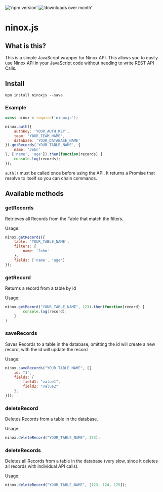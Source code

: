 ![‘npm version’](http://img.shields.io/npm/v/ninox.svg?style=flat) ![‘downloads over month’](http://img.shields.io/npm/dm/ninox.svg?style=flat)

ninox.js
========================

## What is this?

This is a simple JavaScript wrapper for Ninox API. This allows you to easily use Ninox API in your JavaScript code without needing to write REST API Calls.

## Install

```
npm install ninoxjs --save
```

### Example

```javascript
const ninox = require('ninoxjs');

ninox.auth({
    authKey: 'YOUR_AUTH_KEY',
    team: 'YOUR_TEAM_NAME',
    database: 'YOUR_DATABASE_NAME'
}).getRecords('YOUR_TABLE_NAME', {
	name: 'John'
}, ['name', 'age']).then(function(records) {
    console.log(records);
});
```

`auth()` must be called once before using the API. It returns a Promise that resolve to itself so you can chain commands.

## Available methods

### getRecords
Retrieves all Records from the Table that match the filters.

Usage:
```javascript
ninox.getRecords({
    table: 'YOUR_TABLE_NAME',
    filters: {
        name: 'John'
    },
    fields: ['name', 'age']
});
```

### getRecord
Returns a record from a table by id

Usage:
```javascript
ninox.getRecord("YOUR_TABLE_NAME", 123).then(function(record) {
        console.log(record);
    }
)
```

### saveRecords
Saves Records to a table in the database, omitting the id will create a new record, with the id will update the record

Usage:
```javascript
ninox.saveRecords("YOUR_TABLE_NAME", [{
	id: "1",
	fields: {
		field1: "value1",
		field2: "value2"
	},
}]);
```

### deleteRecord
Deletes Records from a table in the database.

Usage:
```javascript
ninox.deleteRecord("YOUR_TABLE_NAME", 123);
```

### deleteRecords
Deletes all Records from a table in the database (very slow, since it deletes all records with individual API calls).

Usage:
```javascript
ninox.deleteRecord("YOUR_TABLE_NAME", [123, 124, 125]);
```